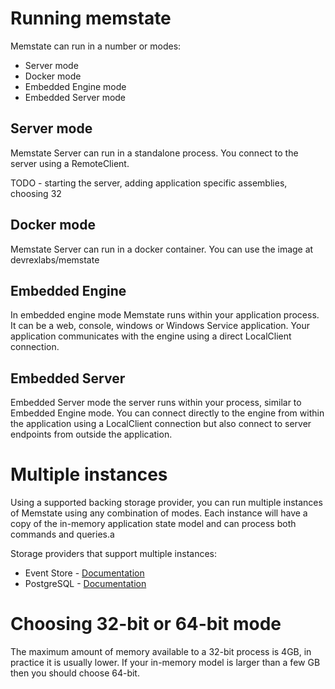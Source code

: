 # Running memstate

Memstate can run in a number or modes:

* Server mode
* Docker mode
* Embedded Engine mode
* Embedded Server mode

## Server mode
Memstate Server can run in a standalone process. You connect to the server using a RemoteClient.

TODO - starting the server, adding application specific assemblies, choosing 32

## Docker mode
Memstate Server can run in a docker container. You can use the image at devrexlabs/memstate

## Embedded Engine
In embedded engine mode Memstate runs within your application process. It can be a web, console, windows or Windows Service application. Your application communicates with the engine using a direct LocalClient connection.

## Embedded Server
Embedded Server mode the server runs within your process, similar to Embedded Engine mode. You can connect directly to the engine from within the application using a LocalClient connection but also connect to server endpoints from outside the application.

# Multiple instances
Using a supported backing storage provider, you can run multiple instances of Memstate using any combination of modes. Each instance will have a copy of the in-memory application state model and can process both commands and queries.a

Storage providers that support multiple instances:
* Event Store - [Documentation](eventstore.md)
* PostgreSQL - [Documentation](postgres.md)

# Choosing 32-bit or 64-bit mode
The maximum amount of memory available to a 32-bit process is 4GB, in practice it is usually lower. If your in-memory model is larger than a few GB then you should choose 64-bit.